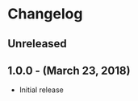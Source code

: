 Changelog
=========

Unreleased
----------

1.0.0 - (March 23, 2018)
------------------
* Initial release